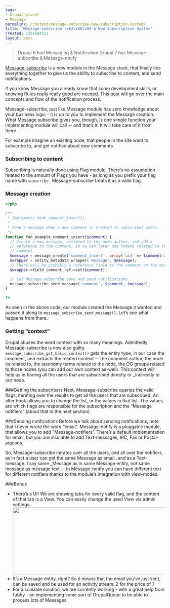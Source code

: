 ```yaml
---
tags:
- Drupal-planet
- Message
permalink: /content/message-subscribe-new-subscription-system/
title: "Message-subscribe \xE2\x80\x94 A New Subscription System"
created: 1351684522
layout: post
---
```


> Drupal 6 had Messaging & Notification
> Drupal 7 has Message-subscribe & Message-notify

<a href="http://drupal.org/project/message_subscribe">Message-subscribe</a> is a new module in the Message stack, that finally ties everything together to give us the ability to subscribe to content, and send notifications.

If you know Message you already know that some development skills, or knowing Rules really really good are needed. This post will go over the main concepts and flow of the notification process.

Message-subscribe, just like Message module has zero knowledge about your business logic - it is up to you to implement the Message creation. What Message subscribe gives you, though, is one simple function your implementing module will call -- and that’s it. It will take care of it from there.

<!-- more -->

For example imagine an existing node, that people in the site want to subscribe to, and get notified about new comments.

### Subscribing to content
Subscribing is naturally done using Flag module. There’s no assumption related to the amount of Flags you have - as long as you prefix your flag name with ``subscribe_`` Message-subscribe treats it as a valid flag.

### Message creation

```php
<?php

/**
 * Implements hook_comment_insert().
 *
 * Send a message when a new comment is created to subscribed users.
 */
function foo_example_comment_insert($comment) {
  // Create a new message, assigned to the node author, and add a
  // reference to the comment, so we can later use tokens related to that
  // comment.
  $message = message_create('comment_insert', array('uid' => $comment->uid));
  $wrapper = entity_metadata_wrapper('message', $message);
  // There will be probably a reference field to the comment on the message itself.
  $wrapper->field_comment_ref->set($comment);

  // Let Message-subscribe save and send notifications.
  message_subscribe_send_message('comment', $comment, $message);
}

?>
```

As seen in the above code, our module created the Message it wanted and passed it along to ```message_subscribe_send_message()```. Let’s see what happens from there.

### Getting “context”
Drupal abuses the word context with so many meanings. Admittedly Message-subscribe is now also guilty. ``message_subscribe_get_basic_context()`` gets the entity type, in our case the comment, and extracts the related context -- the comment author, the node its related to, the taxonomy terms related to the node, the OG groups related to those nodes (you can add our own context as-well).
This context will help us in finding all the users that are subscribed directly or _indirectly to our node.

###Getting the subscribers
Next, Message-subscribe queries the valid flags, iterating over the results to get all the users that are subscribed. An alter hook allows you to change the list, or the values in that list. The values are which flags are responsible for the subscription and the “Message notifiers” (about that in the next section).

###Sending notifications
Before we talk about sending notifications, note that I never wrote the word “email”. Message-notify is a pluggable module, that allows you to add “Message-notifiers”. There’s a default implementation for email, but you are also able to add Text-messages, IRC, Fax or Postal-pigeons.

So, Message-subscribe iterates over all the users, and all over the notifiers, as in fact a user can get the same Message as email _and as a Text-message. I say same _Message as in same Message entity, not same message as message text -- In Message-notify you can have different text for different notifiers thanks to the module’s integration with view-modes.

###Bonus
* There’s a UI! We are showing tabs for every valid flag, and the content of that tab is a View. You can easily change the used View via admin settings <img src="http://drupal.org/files/project-images/message-subscribe.jpg" width="640" height ="214" />
* It’s a Message entity, right? So it means that the email you’ve just sent, can be saved and be used for an activity stream. 2 for the price of 1
* For a scalable solution, we are currently working - with a great help from fubhy - on implementing some sort of DrupalQueue to be able to process lots of Messages

